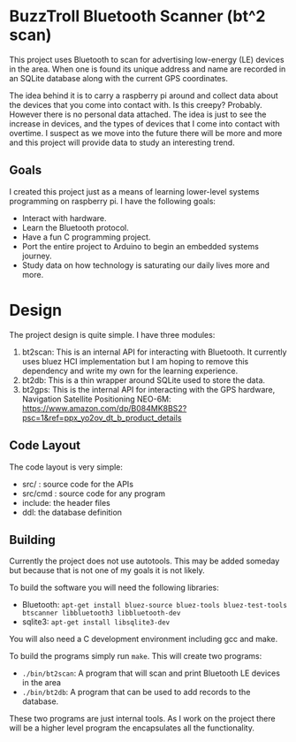 # BuzzTroll Bluetooth Scanner (bt^2 scan)

This project uses Bluetooth to scan for advertising low-energy (LE)
devices in the area. When one is found its unique address and
name are recorded in an SQLite database along with the current GPS
coordinates.

The idea behind it is to carry a raspberry pi around and collect
data about the devices that you come into contact with. Is this
creepy? Probably. However there is no personal data attached. The
idea is just to see the increase in devices, and the types of devices
that I come into contact with overtime. I suspect as we move into
the future there will be more and more and this project will
provide data to study an interesting trend.

## Goals

I created this project just as a means of learning lower-level
systems programming on raspberry pi. I have the following goals:
- Interact with hardware.
- Learn the Bluetooth protocol.
- Have a fun C programming project.
- Port the entire project to Arduino to begin an embedded systems journey.
- Study data on how technology is saturating our daily lives more and more.

# Design

The project design is quite simple. I have three modules:
1. bt2scan: This is an internal API for interacting with Bluetooth. It
   currently uses bluez HCI implementation but I am hoping to remove this
   dependency and write my own for the learning experience.
2. bt2db: This is a thin wrapper around SQLite used to store the data.
3. bt2gps: This is the internal API for interacting with the GPS hardware,
   Navigation Satellite Positioning NEO-6M: https://www.amazon.com/dp/B084MK8BS2?psc=1&ref=ppx_yo2ov_dt_b_product_details

## Code Layout

The code layout is very simple:
- src/ : source code for the APIs
- src/cmd : source code for any program
- include: the header files
- ddl: the database definition


## Building

Currently the project does not use autotools. This may be added someday
but because that is not one of my goals it is not likely.

To build the software you will need the following libraries:

- Bluetooth: `apt-get install bluez-source bluez-tools bluez-test-tools btscanner libbluetooth3 libbluetooth-dev`
- sqlite3: `apt-get install libsqlite3-dev`

You will also need a C development environment including gcc and make.

To build the programs simply run `make`.  This will create two programs:

- `./bin/bt2scan`: A program that will scan and print Bluetooth LE devices in the area
- `./bin/bt2db`: A program that can be used to add records to the database.

These two programs are just internal tools. As I work on the project there
will be a higher level program the encapsulates all the functionality.


